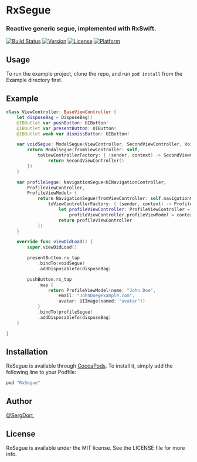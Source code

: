 # RxSegue
### Reactive generic segue, implemented with RxSwift.

[![Build Status](https://travis-ci.org/sergdort/RxSegue.svg?branch=master)](https://travis-ci.org/sergdort/RxSegue)
[![Version](https://img.shields.io/cocoapods/v/RxSegue.svg?style=flat)](http://cocoapods.org/pods/RxSegue)
[![License](https://img.shields.io/cocoapods/l/RxSegue.svg?style=flat)](http://cocoapods.org/pods/RxSegue)
[![Platform](https://img.shields.io/cocoapods/p/RxSegue.svg?style=flat)](http://cocoapods.org/pods/RxSegue)

## Usage

To run the example project, clone the repo, and run `pod install` from the Example directory first.

## Example

```swift
class ViewController: BaseViewController {
    let disposeBag = DisposeBag()
    @IBOutlet var pushButton: UIButton!
    @IBOutlet var presentButton: UIButton!
    @IBOutlet weak var dismissButton: UIButton!

    var voidSegue: ModalSegue<ViewController, SecondViewController, Void> {
        return ModalSegue(fromViewController: self,
            toViewControllerFactory: { (sender, context) -> SecondViewController in
                return SecondViewController()
        })
    }

    var profileSegue: NavigationSegue<UINavigationController,
        ProfileViewController,
        ProfileViewModel> {
            return NavigationSegue(fromViewController: self.navigationController!,
                toViewControllerFactory: { (sender, context) -> ProfileViewController in
                    let profileViewController: ProfileViewController = ...
                        profileViewController.profileViewModel = context
                    return profileViewController
            })
    }

    override func viewDidLoad() {
        super.viewDidLoad()

        presentButton.rx_tap
            .bindTo(voidSegue)
            .addDisposableTo(disposeBag)

        pushButton.rx_tap
            .map {
                return ProfileViewModel(name: "John Doe",
                    email: "JohnDoe@example.com",
                    avatar: UIImage(named: "avatar"))
            }
            .bindTo(profileSegue)
            .addDisposableTo(disposeBag)
    }

}
```

## Installation

RxSegue is available through [CocoaPods](http://cocoapods.org). To install
it, simply add the following line to your Podfile:

```ruby
pod "RxSegue"
```

## Author

[@SergDort](https://twitter.com/sergdort),

## License

RxSegue is available under the MIT license. See the LICENSE file for more info.
